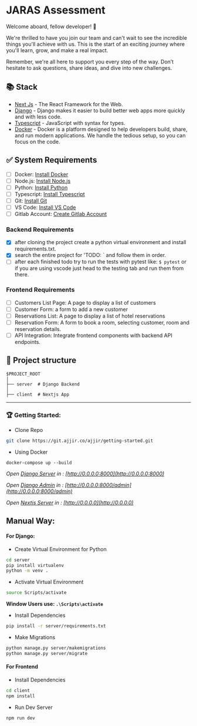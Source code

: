 # JARAS Assessment

Welcome aboard, fellow developer! 🌟

We're thrilled to have you join our team and can't wait to see the incredible
things you'll achieve with us. This is the start of an exciting journey where
you'll learn, grow, and make a real impact.

Remember, we're all here to support you every step of the way. Don’t hesitate
to ask questions, share ideas, and dive into new challenges.

## 📚 Stack

- [Next Js](https://www.nextjs.org/) - The React Framework for the Web.
- [Django](https://www.djangoproject.com/) - Django makes it easier to build better web apps more quickly and with less code.
- [Typescript](https://www.typescriptlang.org/) - JavaScript with syntax for types.
- [Docker](https://www.docker.com/) - Docker is a platform designed to help developers build, share, and run modern applications. We handle the tedious setup, so you can focus on the code.

## ✅ System Requirements

- [ ] Docker: [Install Docker](https://docs.docker.com/get-docker/)
- [ ] Node.js: [Install Node.js](https://nodejs.org/en/download/)
- [ ] Python: [Install Python](https://www.python.org/downloads/)
- [ ] Typescript: [Install Typescript](https://www.typescriptlang.org/download)
- [ ] Git: [Install Git](https://git-scm.com/downloads)
- [ ] VS Code: [Install VS Code](https://code.visualstudio.com/download)
- [ ] Gitlab Account: [Create Gitlab Account](https://git.ajjir.co/users/sign_in)

### Backend Requirements

- [x] after cloning the project create a python virtual environment and install requirements.txt.
- [x] search the entire project for 'TODO: ` and follow them in order.
- [ ] after each finished todo try to run the tests with pytest like:
      `$ pytest`
      or if you are using vscode just head to the testing tab and run them from there.

### Frontend Requirements

- [ ] Customers List Page: A page to display a list of customers
- [ ] Customer Form: a form to add a new customer
- [ ] Reservations List: A page to display a list of hotel reservations
- [ ] Reservation Form: A form to book a room, selecting customer, room and reservation details.
- [ ] API Integration: Integrate frontend components with backend API endpoints.

## 📁 Project structure

```
$PROJECT_ROOT
│
├── server  # Django Backend
│
├── client  # Nextjs App
```

---

### 🏆 Getting Started:

- Clone Repo

```bash
git clone https://git.ajjir.co/ajjir/getting-started.git
```

- Using Docker

```docker
docker-compose up --build
```

_Open [Django Server](http://0.0.0.0:8000) in : [http://0.0.0.0:8000](http://0.0.0.0:8000)_ <br/>

_Open [Django Admin](http://0.0.0.0:8000/admin) in : [http://0.0.0.0:8000/admin](http://0.0.0.0:8000/admin)_ <br/>

_Open [Nextjs Server](http://0.0.0.0) in : [http://0.0.0.0](http://0.0.0.0)_ <br/>

## Manual Way:

#### For Django:

- Create Virtual Environment for Python

```bash
cd server
pip install virtualenv
python -m venv .
```

- Activate Virtual Environment

```bash
source Scripts/activate
```

**Window Users use: `.\Scripts\activate`**

- Install Dependencies

```bash
pip install -r server/requirements.txt
```

- Make Migrations

```bash
python manage.py server/makemigrations
python manage.py server/migrate
```

#### For Frontend

- Install Dependencies

```bash
cd client
npm install
```

- Run Dev Server

```bash
npm run dev
```
